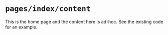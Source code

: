 # `pages/index/content`

This is the home page and the content here is ad-hoc. See the existing code
for an example.
